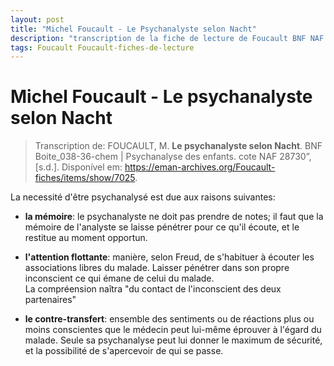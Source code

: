 ```yaml
---
layout: post
title: "Michel Foucault - Le Psychanalyste selon Nacht"
description: "transcription de la fiche de lecture de Foucault BNF NAF 28730 Boite_038-36"
tags: Foucault Foucault-fiches-de-lecture
---
```


# Michel Foucault - Le psychanalyste selon Nacht

> Transcription de: FOUCAULT, M. **Le psychanalyste selon Nacht**. BNF Boite_038-36-chem | Psychanalyse des enfants. cote NAF 28730”, [s.d.]. Disponível em: <https://eman-archives.org/Foucault-fiches/items/show/7025>. 

La necessité d'être psychanalysé est due aux raisons suivantes:

- **la mémoire**: le psychanalyste ne doit pas prendre de notes; il faut que la mémoire de l'analyste se laisse pénétrer pour ce qu'il écoute, et le restitue au moment opportun.
    
- **l'attention flottante**: manière, selon Freud, de s'habituer à écouter les associations libres du malade. Laisser pénétrer dans son propre inconscient ce qui émane de celui du malade.  
    La compréension naîtra "du contact de l'inconscient des deux partenaires"
    
- **le contre-transfert**: ensemble des sentiments ou de réactions plus ou moins conscientes que le médecin peut lui-même éprouver à l'égard du malade. Seule sa psychanalyse peut lui donner le maximum de sécurité, et la possibilité de s'apercevoir de qui se passe.
